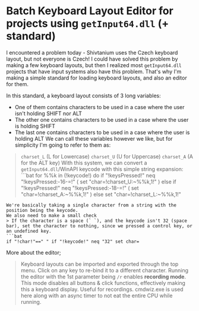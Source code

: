 # Batch Keyboard Layout Editor for projects using `getInput64.dll` (+ standard)
I encountered a problem today - Shivtanium uses the Czech keyboard layout, but not everyone is Czech!
I could have solved this problem by making a few keyboard layouts, but then I realized most `getInput64.dll` projects that have input systems also have this problem. That's why I'm making a simple standard for loading keyboard layouts, and also an editor for them.

In this standard, a keyboard layout consists of 3 long variables:
* One of them contains characters to be used in a case where the user isn't holding SHIFT nor ALT
* The other one contains characters to be used in a case where the user is holding SHIFT
* The last one contains characters to be used in a case where the user is holding ALT
We can call these variables however we like, but for simplicity I'm going to refer to them as:
> `charset_L` (L for Lowercase)
> `charset_U` (U for Uppercase)
> `charset_A` (A for the ALT key)
With this system, we can convert a `getInput64.dll`/WinAPI keycode with this simple string expansion: ```bat
for %%k in (!keycode!) do if "!keysPressed!" neq "!keysPressed:-16-=!" (
  set "char=!charset_U:~%%k,1!"
) else if "!keysPressed!" neq "!keysPressed:-18-=!" (
  set "char=!charset_A:~%%k,1!"
) else set "char=!charset_L:~%%k,1!"
```
We're basically taking a single character from a string with the position being the keycode.
We also need to make a small check
> If the character is a space (` `), and the keycode isn't 32 (space bar), set the character to nothing, since we pressed a control key, or an undefined key.
```bat
if "!char!"==" " if "!keycode!" neq "32" set char=
```

More about the editor;
> Keyboard layouts can be imported and exported through the top menu.
> Click on any key to re-bind it to a different character.
> Running the editor with the 1st parameter being `/r` enables **recording mode**. This mode disables all buttons & click functions, effectively making this a keyboard display. Useful for recordings.
> cmdwiz.exe is used here along with an async timer to not eat the entire CPU while running.
